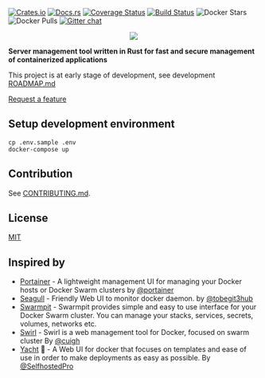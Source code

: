 [![Crates.io](https://img.shields.io/crates/v/stackdog.svg)](https://crates.io/crates/stackdog)
[![Docs.rs](https://docs.rs/stackdog/badge.svg)](https://docs.rs/stackdog)
[![Coverage Status](https://coveralls.io/repos/github/vsilent/stackdog/badge.svg?branch=master)](https://coveralls.io/github/vsilent/stackdog?branch=master)
[![Build Status](https://travis-ci.com/vsilent/stackdog.svg?branch=master)](https://travis-ci.com/trydirect/stackdog)
![Docker Stars](https://img.shields.io/docker/stars/trydirect/stackdog.svg)
![Docker Pulls](https://img.shields.io/docker/pulls/trydirect/stackdog.svg)
[![Gitter chat](https://badges.gitter.im/stackdog/community.png)](https://gitter.im/stackdog/community)


<p></p><p></p><p></p>

<p align="center">
<img src="https://user-images.githubusercontent.com/42473/109795596-c7a14f00-7c1f-11eb-8358-583d4008f42d.jpg">
</p>


**Server management tool written in Rust for fast and secure management of containerized applications**



This project is at early stage of development, see development [ROADMAP.md](ROADMAP.md)


[Request a feature](https://github.com/vsilent/stackdog/issues/new) 



## Setup development environment

```
cp .env.sample .env
docker-compose up
```



## Contribution


See [CONTRIBUTING.md](CONTRIBUTING.md).

## License
[MIT](LICENSE-MIT)


## Inspired by 

- [Portainer](https://github.com/portainer/portainer) - A lightweight management UI for managing your Docker hosts or Docker Swarm clusters by [@portainer](https://github.com/portainer)
- [Seagull](https://github.com/tobegit3hub/seagull) - Friendly Web UI to monitor docker daemon. by [@tobegit3hub](https://github.com/tobegit3hub)
- [Swarmpit](https://github.com/swarmpit/swarmpit) - Swarmpit provides simple and easy to use interface for your Docker Swarm cluster. You can manage your stacks, services, secrets, volumes, networks etc.
- [Swirl](https://github.com/cuigh/swirl) - Swirl is a web management tool for Docker, focused on swarm cluster By [@cuigh](https://github.com/cuigh/)
- [Yacht](https://github.com/SelfhostedPro/Yacht) :construction: - A Web UI for docker that focuses on templates and ease of use in order to make deployments as easy as possible. By [@SelfhostedPro](https://github.com/SelfhostedPro)